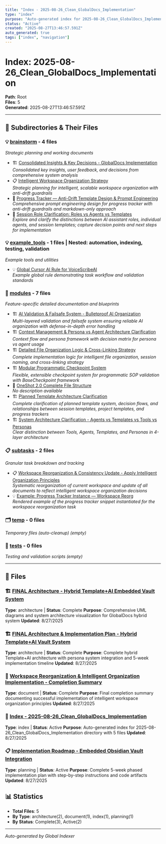 ```yaml
---
title: "Index - 2025-08-26_Clean_GlobalDocs_Implementation"
type: "index"
purpose: "Auto-generated index for 2025-08-26_Clean_GlobalDocs_Implementation directory with 5 files"
status: "Active"
created: "2025-08-27T13:46:57.591Z"
auto_generated: true
tags: ["index", "navigation"]
---
```


# Index: 2025-08-26_Clean_GlobalDocs_Implementation

**Path**: Root  
**Files**: 5  
**Generated**: 2025-08-27T13:46:57.591Z  

---

## 📁 Subdirectories & Their Files

### 💡 [brainstorm](./brainstorm/) - 4 files
*Strategic planning and working documents*

- 🏗️ [Consolidated Insights & Key Decisions - GlobalDocs Implementation](./brainstorm/CONSOLIDATED_INSIGHTS_AND_DECISIONS.md)  
  *Consolidated key insights, user feedback, and decisions from comprehensive system analysis*
- 📋 [Intelligent Workspace Organization Strategy](./brainstorm/intelligent_workspace_organization.md)  
  *Strategic planning for intelligent, scalable workspace organization with anti-drift guardrails*
- 📄 [Progress Tracker — Anti-Drift Template Design & Prompt Engineering](./brainstorm/progress_tracker_brainstorm.md)  
  *Comprehensive prompt engineering design for progress tracker with anti-drift guardrails and markdown-only approach*
- 📄 [Session Role Clarification: Roles vs Agents vs Templates](./brainstorm/session_role_clarification.md)  
  *Explore and clarify the distinctions between AI assistant roles, individual agents, and session templates; capture decision points and next steps for implementation*

### 💡 [example_tools](./example_tools/) - 1 files | Nested: automation, indexing, testing, validation
*Example tools and utilities*

- 💡 [Global Cursor AI Rule for VoiceScribeAI](./example_tools/global-rule-example.md)  
  *Example global rule demonstrating task workflow and validation standards*

### 🔧 [modules](./modules/) - 7 files
*Feature-specific detailed documentation and blueprints*

- 🏗️ [AI Validation & Failsafe System - Bulletproof AI Organization](./modules/AI_Validation_and_Failsafe_System.md)  
  *Multi-layered validation and failsafe system ensuring reliable AI organization with defense-in-depth error handling*
- 🏗️ [Context Management & Persona vs Agent Architecture Clarification](./modules/CONTEXT_MANAGEMENT_AND_PERSONA_ARCHITECTURE.md)  
  *Context flow and persona framework with decision matrix for persona vs agent usage*
- 🏗️ [Detailed File Organization Logic & Cross-Linking Strategy](./modules/Detailed_File_Organization_Logic.md)  
  *Complete implementation logic for intelligent file organization, session naming, and cross-linking strategy*
- 🏗️ [Modular Programmatic Checkpoint System](./modules/Modular_Checkpoint_System.md)  
  *Flexible, extensible checkpoint system for programmatic SOP validation with BaseCheckpoint framework*
- 📖 [OneShot 2.0 Complete File Structure](./modules/OneShot_2.0_Complete_File_Structure.md)  
  *No description available*
- 🏗️ [Planned Template Architecture Clarification](./modules/Planned_Template_Architecture_Clarification.md)  
  *Complete clarification of planned template system, decision flows, and relationships between session templates, project templates, and progress trackers*
- 🏗️ [System Architecture Clarification - Agents vs Templates vs Tools vs Personas](./modules/SYSTEM_ARCHITECTURE_CLARIFICATION.md)  
  *Clear distinction between Tools, Agents, Templates, and Personas in 4-layer architecture*

### 📋 [subtasks](./subtasks/) - 2 files
*Granular task breakdown and tracking*

- 📋 [Workspace Reorganization & Consistency Update - Apply Intelligent Organization Principles](./subtasks/2025-08-27_workspace_reorganization_and_consistency_update.md)  
  *Systematic reorganization of current workspace and update of all documents to reflect intelligent workspace organization decisions*
- 💡 [Example: Progress Tracker Instance — Workspace Reorg](./subtasks/example_progress_tracker_instance.md)  
  *Rendered example of the progress tracker snippet instantiated for the workspace reorganization task*

### 🗂️ [temp](./temp/) - 0 files
*Temporary files (auto-cleanup) (empty)*

### 🧪 [tests](./tests/) - 0 files
*Testing and validation scripts (empty)*

---

## 📄 Files

### 🏗️ [FINAL Architecture - Hybrid Template+AI Embedded Vault System](./MASTER_Architecture_UMLs_Clean_Implementation.md)
**Type**: architecture | **Status**: Complete
**Purpose**: Comprehensive UML diagrams and system architecture visualization for GlobalDocs hybrid system
**Updated**: 8/27/2025

### 🏗️ [FINAL Architecture & Implementation Plan - Hybrid Template+AI Vault System](./MASTER_Architecture_and_Implementation_Plan.md)
**Type**: architecture | **Status**: Complete
**Purpose**: Complete hybrid Template+AI architecture with persona system integration and 5-week implementation timeline
**Updated**: 8/27/2025

### 📖 [Workspace Reorganization & Intelligent Organization Implementation - Completion Summary](./COMPLETION_SUMMARY.md)
**Type**: document | **Status**: Complete
**Purpose**: Final completion summary documenting successful implementation of intelligent workspace organization principles
**Updated**: 8/27/2025

### 📇 [Index - 2025-08-26_Clean_GlobalDocs_Implementation](./INDEX.md)
**Type**: index | **Status**: Active
**Purpose**: Auto-generated index for 2025-08-26_Clean_GlobalDocs_Implementation directory with 5 files
**Updated**: 8/27/2025

### 📋 [Implementation Roadmap - Embedded Obsidian Vault Integration](./Implementation_Roadmap.md)
**Type**: planning | **Status**: Active
**Purpose**: Complete 5-week phased implementation plan with step-by-step instructions and code artifacts
**Updated**: 8/27/2025

## 📊 Statistics

- **Total Files**: 5
- **By Type**: architecture(2), document(1), index(1), planning(1)
- **By Status**: Complete(3), Active(2)

---

*Auto-generated by Global Indexer*
